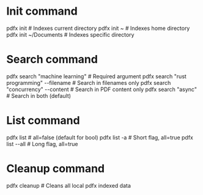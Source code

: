 # Init command
pdfx init                    # Indexes current directory
pdfx init ~                  # Indexes home directory
pdfx init ~/Documents        # Indexes specific directory

# Search command  
pdfx search "machine learning"  # Required argument
pdfx search "rust programming" --filename   # Search in filenames only
pdfx search "concurrency" --content         # Search in PDF content only
pdfx search "async"                         # Search in both (default)

# List command
pdfx list                   # all=false (default for bool)
pdfx list -a                # Short flag, all=true
pdfx list --all             # Long flag, all=true

# Cleanup command
pdfx cleanup                # Cleans all local pdfx indexed data